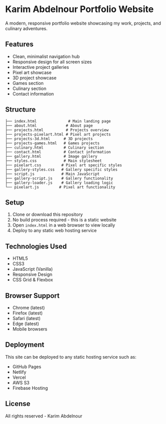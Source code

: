 # Karim Abdelnour Portfolio Website

A modern, responsive portfolio website showcasing my work, projects, and culinary adventures.

## Features

- Clean, minimalist navigation hub
- Responsive design for all screen sizes
- Interactive project galleries
- Pixel art showcase
- 3D project showcase
- Games section
- Culinary section
- Contact information

## Structure

```
├── index.html              # Main landing page
├── about.html             # About page
├── projects.html          # Projects overview
├── projects-pixelart.html # Pixel art projects
├── projects-3d.html      # 3D projects
├── projects-games.html   # Games projects
├── culinary.html         # Culinary section
├── contact.html          # Contact information
├── gallery.html          # Image gallery
├── styles.css            # Main stylesheet
├── pixelart.css         # Pixel art specific styles
├── gallery-styles.css   # Gallery specific styles
├── script.js            # Main JavaScript
├── gallery-script.js    # Gallery functionality
├── gallery-loader.js    # Gallery loading logic
└── pixelart.js         # Pixel art functionality
```

## Setup

1. Clone or download this repository
2. No build process required - this is a static website
3. Open `index.html` in a web browser to view locally
4. Deploy to any static web hosting service

## Technologies Used

- HTML5
- CSS3
- JavaScript (Vanilla)
- Responsive Design
- CSS Grid & Flexbox

## Browser Support

- Chrome (latest)
- Firefox (latest)
- Safari (latest)
- Edge (latest)
- Mobile browsers

## Deployment

This site can be deployed to any static hosting service such as:
- GitHub Pages
- Netlify
- Vercel
- AWS S3
- Firebase Hosting

## License

All rights reserved - Karim Abdelnour 